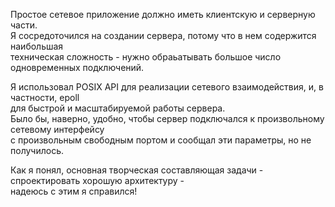 Простое сетевое приложение должно иметь клиентскую и серверную части.  
Я сосредоточился на создании сервера, потому что в нем содержится наибольшая  
техническая сложность - нужно обраьатывать большое число одновременных подключений.  

Я использовал POSIX API для реализации сетевого взаимодействия, и, в частности, epoll  
для быстрой и масштабируемой работы сервера.  
Было бы, наверно, удобно, чтобы сервер подключался к произвольному сетевому интерфейсу  
с произвольным свободным портом и сообщал эти параметры, но не получилось.

Как я понял, основная творческая составляющая задачи - спроектировать хорошую архитектуру -  
надеюсь с этим я справился!  


